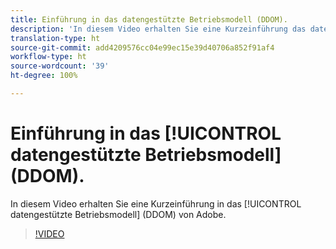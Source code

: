 ```yaml
---
title: Einführung in das datengestützte Betriebsmodell (DDOM).
description: 'In diesem Video erhalten Sie eine Kurzeinführung das datengestützte Betriebsmodell (DDOM) von Adobe. '
translation-type: ht
source-git-commit: add4209576cc04e99ec15e39d40706a852f91af4
workflow-type: ht
source-wordcount: '39'
ht-degree: 100%

---
```



# Einführung in das [!UICONTROL datengestützte Betriebsmodell] (DDOM).

In diesem Video erhalten Sie eine Kurzeinführung in das [!UICONTROL datengestützte Betriebsmodell] (DDOM) von Adobe.

>[!VIDEO](https://video.tv.adobe.com/v/41690)
